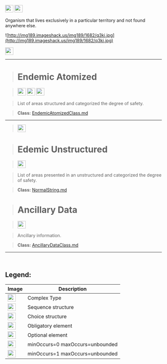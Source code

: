 <img src='http://imageshack.us/a/img16/5397/multipleg.jpg' width='26' height='24' /> <img src='http://img266.imageshack.us/img266/2791/choice.jpg' width='26' height='24' />


Organism that lives exclusively in a particular territory and not found anywhere else.

![http://img189.imageshack.us/img189/1682/q3ki.jpg](http://img189.imageshack.us/img189/1682/q3ki.jpg)




<img src='http://img266.imageshack.us/img266/2791/choice.jpg' width='26' height='24' />


---


> # Endemic Atomized #

> <img src='http://imageshack.us/a/img16/5397/multipleg.jpg' width='26' height='24' /> <img src='http://img6.imageshack.us/img6/1315/sequencej.jpg' width='26' height='24' /> <img src='http://img198.imageshack.us/img198/6134/unoinfinito.jpg' width='26' height='24' />

> List of areas structured and categorized the degree of safety.

> <b>Class:</b> [EndemicAtomizedClass.md](../wiki/EndemicAtomizedClass.md)


---


> <img src='http://img6.imageshack.us/img6/1315/sequencej.jpg' width='26' height='24' />

> # Edemic Unstructured #

> <img src='http://imageshack.us/a/img16/5397/multipleg.jpg' width='26' height='24' />

> List of areas presented in an unstructured and categorized the degree of safety.

> <b>Class:</b> [NormalString.md](../wiki/NormalString.md)


> # Ancillary Data #

> <img src='http://img52.imageshack.us/img52/2777/elementkw.jpg' width='26' height='24' />

> Ancillary information.

> <b>Class:</b> [AncillaryDataClass.md](../wiki/AncillaryDataClass.md)

---



<br>
<h2><b>Legend:</b></h2>

<table><thead><th>Image</th><th>Description</th></thead><tbody>
<tr><td><img src='http://imageshack.us/a/img16/5397/multipleg.jpg' width='26' height='24' /></td><td>Complex Type</td></tr>
<tr><td><img src='http://img6.imageshack.us/img6/1315/sequencej.jpg' width='26' height='24' /></td><td>Sequence structure</td></tr>
<tr><td><img src='http://img266.imageshack.us/img266/2791/choice.jpg' width='26' height='24' /></td><td>Choice structure</td></tr>
<tr><td><img src='http://img52.imageshack.us/img52/2777/elementkw.jpg' width='26' height='24' /></td><td>Obligatory element</td></tr>
<tr><td><img src='http://img585.imageshack.us/img585/4808/optional.jpg' width='26' height='24' /></td><td>Optional element</td></tr>
<tr><td><img src='http://img19.imageshack.us/img19/4356/infinitol.jpg' width='26' height='24' /></td><td>minOccurs=0 maxOccurs=unbounded</td></tr>
<tr><td><img src='http://img198.imageshack.us/img198/6134/unoinfinito.jpg' width='26' height='24' /></td><td>minOccurs=1 maxOccurs=unbounded</td></tr>

